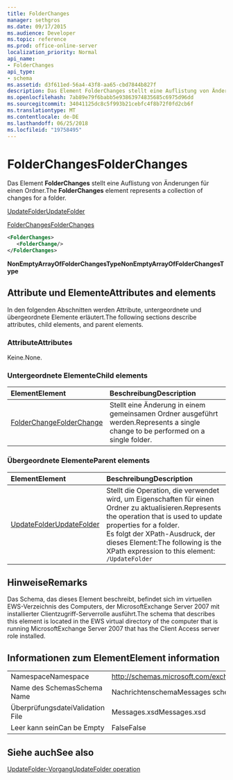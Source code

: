 ```yaml
---
title: FolderChanges
manager: sethgros
ms.date: 09/17/2015
ms.audience: Developer
ms.topic: reference
ms.prod: office-online-server
localization_priority: Normal
api_name:
- FolderChanges
api_type:
- schema
ms.assetid: d3f611ed-56a4-43f8-aa65-cbd7844b827f
description: Das Element FolderChanges stellt eine Auflistung von Änderungen für einen Ordner.
ms.openlocfilehash: 7ab89e79f6babb5e93863974835685c6975d96dd
ms.sourcegitcommit: 34041125dc8c5f993b21cebfc4f8b72f0fd2cb6f
ms.translationtype: MT
ms.contentlocale: de-DE
ms.lasthandoff: 06/25/2018
ms.locfileid: "19758495"
---
```

# <a name="folderchanges"></a><span data-ttu-id="bb198-103">FolderChanges</span><span class="sxs-lookup"><span data-stu-id="bb198-103">FolderChanges</span></span>

<span data-ttu-id="bb198-104">Das Element **FolderChanges** stellt eine Auflistung von Änderungen für einen Ordner.</span><span class="sxs-lookup"><span data-stu-id="bb198-104">The **FolderChanges** element represents a collection of changes for a folder.</span></span> 
  
[<span data-ttu-id="bb198-105">UpdateFolder</span><span class="sxs-lookup"><span data-stu-id="bb198-105">UpdateFolder</span></span>](updatefolder.md)
  
[<span data-ttu-id="bb198-106">FolderChanges</span><span class="sxs-lookup"><span data-stu-id="bb198-106">FolderChanges</span></span>](folderchanges.md)
  
```xml
<FolderChanges>
   <FolderChange/>
</FolderChanges>
```

 <span data-ttu-id="bb198-107">**NonEmptyArrayOfFolderChangesType**</span><span class="sxs-lookup"><span data-stu-id="bb198-107">**NonEmptyArrayOfFolderChangesType**</span></span>
## <a name="attributes-and-elements"></a><span data-ttu-id="bb198-108">Attribute und Elemente</span><span class="sxs-lookup"><span data-stu-id="bb198-108">Attributes and elements</span></span>

<span data-ttu-id="bb198-109">In den folgenden Abschnitten werden Attribute, untergeordnete und übergeordnete Elemente erläutert.</span><span class="sxs-lookup"><span data-stu-id="bb198-109">The following sections describe attributes, child elements, and parent elements.</span></span>
  
### <a name="attributes"></a><span data-ttu-id="bb198-110">Attribute</span><span class="sxs-lookup"><span data-stu-id="bb198-110">Attributes</span></span>

<span data-ttu-id="bb198-111">Keine.</span><span class="sxs-lookup"><span data-stu-id="bb198-111">None.</span></span>
  
### <a name="child-elements"></a><span data-ttu-id="bb198-112">Untergeordnete Elemente</span><span class="sxs-lookup"><span data-stu-id="bb198-112">Child elements</span></span>

|<span data-ttu-id="bb198-113">**Element**</span><span class="sxs-lookup"><span data-stu-id="bb198-113">**Element**</span></span>|<span data-ttu-id="bb198-114">**Beschreibung**</span><span class="sxs-lookup"><span data-stu-id="bb198-114">**Description**</span></span>|
|:-----|:-----|
|[<span data-ttu-id="bb198-115">FolderChange</span><span class="sxs-lookup"><span data-stu-id="bb198-115">FolderChange</span></span>](folderchange.md) <br/> |<span data-ttu-id="bb198-116">Stellt eine Änderung in einem gemeinsamen Ordner ausgeführt werden.</span><span class="sxs-lookup"><span data-stu-id="bb198-116">Represents a single change to be performed on a single folder.</span></span>  <br/> |
   
### <a name="parent-elements"></a><span data-ttu-id="bb198-117">Übergeordnete Elemente</span><span class="sxs-lookup"><span data-stu-id="bb198-117">Parent elements</span></span>

|<span data-ttu-id="bb198-118">**Element**</span><span class="sxs-lookup"><span data-stu-id="bb198-118">**Element**</span></span>|<span data-ttu-id="bb198-119">**Beschreibung**</span><span class="sxs-lookup"><span data-stu-id="bb198-119">**Description**</span></span>|
|:-----|:-----|
|[<span data-ttu-id="bb198-120">UpdateFolder</span><span class="sxs-lookup"><span data-stu-id="bb198-120">UpdateFolder</span></span>](updatefolder.md) <br/> |<span data-ttu-id="bb198-121">Stellt die Operation, die verwendet wird, um Eigenschaften für einen Ordner zu aktualisieren.</span><span class="sxs-lookup"><span data-stu-id="bb198-121">Represents the operation that is used to update properties for a folder.</span></span>  <br/> <span data-ttu-id="bb198-122">Es folgt der XPath-Ausdruck, der dieses Element:</span><span class="sxs-lookup"><span data-stu-id="bb198-122">The following is the XPath expression to this element:</span></span>  <br/>  `/UpdateFolder` <br/> |
   
## <a name="remarks"></a><span data-ttu-id="bb198-123">Hinweise</span><span class="sxs-lookup"><span data-stu-id="bb198-123">Remarks</span></span>

<span data-ttu-id="bb198-124">Das Schema, das dieses Element beschreibt, befindet sich im virtuellen EWS-Verzeichnis des Computers, der MicrosoftExchange Server 2007 mit installierter Clientzugriff-Serverrolle ausführt.</span><span class="sxs-lookup"><span data-stu-id="bb198-124">The schema that describes this element is located in the EWS virtual directory of the computer that is running MicrosoftExchange Server 2007 that has the Client Access server role installed.</span></span>
  
## <a name="element-information"></a><span data-ttu-id="bb198-125">Informationen zum Element</span><span class="sxs-lookup"><span data-stu-id="bb198-125">Element information</span></span>

|||
|:-----|:-----|
|<span data-ttu-id="bb198-126">Namespace</span><span class="sxs-lookup"><span data-stu-id="bb198-126">Namespace</span></span>  <br/> |http://schemas.microsoft.com/exchange/services/2006/messages  <br/> |
|<span data-ttu-id="bb198-127">Name des Schemas</span><span class="sxs-lookup"><span data-stu-id="bb198-127">Schema Name</span></span>  <br/> |<span data-ttu-id="bb198-128">Nachrichtenschema</span><span class="sxs-lookup"><span data-stu-id="bb198-128">Messages schema</span></span>  <br/> |
|<span data-ttu-id="bb198-129">Überprüfungsdatei</span><span class="sxs-lookup"><span data-stu-id="bb198-129">Validation File</span></span>  <br/> |<span data-ttu-id="bb198-130">Messages.xsd</span><span class="sxs-lookup"><span data-stu-id="bb198-130">Messages.xsd</span></span>  <br/> |
|<span data-ttu-id="bb198-131">Leer kann sein</span><span class="sxs-lookup"><span data-stu-id="bb198-131">Can be Empty</span></span>  <br/> |<span data-ttu-id="bb198-132">False</span><span class="sxs-lookup"><span data-stu-id="bb198-132">False</span></span>  <br/> |
   
## <a name="see-also"></a><span data-ttu-id="bb198-133">Siehe auch</span><span class="sxs-lookup"><span data-stu-id="bb198-133">See also</span></span>



[<span data-ttu-id="bb198-134">UpdateFolder-Vorgang</span><span class="sxs-lookup"><span data-stu-id="bb198-134">UpdateFolder operation</span></span>](updatefolder-operation.md)

